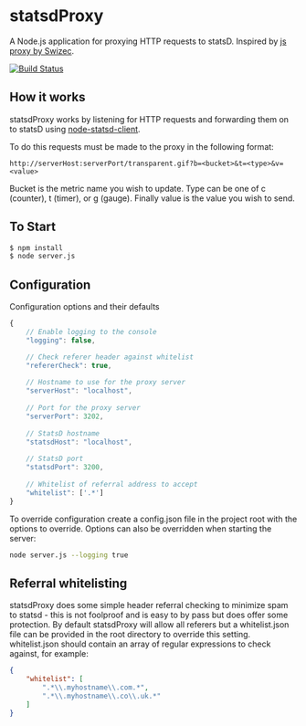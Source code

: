 # statsdProxy

A Node.js application for proxying HTTP requests to statsD. Inspired by [js proxy by Swizec](https://github.com/Swizec/personal-dashboard/blob/master/collectors/js_proxy/server.js).

[![Build Status](https://travis-ci.org/middric/statsdProxy.png)](https://travis-ci.org/middric/statsdProxy)

## How it works
statsdProxy works by listening for HTTP requests and forwarding them on to statsD using [node-statsd-client](https://github.com/msiebuhr/node-statsd-client).

To do this requests must be made to the proxy in the following format:

`http://serverHost:serverPort/transparent.gif?b=<bucket>&t=<type>&v=<value>`

Bucket is the metric name you wish to update. Type can be one of c (counter), t (timer), or g (gauge). Finally value is the value you wish to send.

## To Start
```bash
$ npm install
$ node server.js
```

## Configuration
Configuration options and their defaults
```js
{
    // Enable logging to the console
    "logging": false,

    // Check referer header against whitelist
    "refererCheck": true,
    
    // Hostname to use for the proxy server
    "serverHost": "localhost",
    
    // Port for the proxy server
    "serverPort": 3202,
    
    // StatsD hostname
    "statsdHost": "localhost",
    
    // StatsD port
    "statsdPort": 3200,
    
    // Whitelist of referral address to accept
    "whitelist": ['.*']
}
```

To override configuration create a config.json file in the project root with the options to override. Options can also be overridden when starting the server:

```bash
node server.js --logging true
```

## Referral whitelisting
statsdProxy does some simple header referral checking to minimize spam to statsd - this is not foolproof and is easy to by pass but does offer some protection. By default statsdProxy will allow all referers but a whitelist.json file can be provided in the root directory to override this setting. whitelist.json should contain an array of regular expressions to check against, for example:

```json
{
    "whitelist": [
        ".*\\.myhostname\\.com.*",
        ".*\\.myhostname\\.co\\.uk.*"
    ]
}
```
